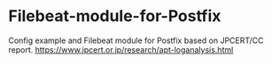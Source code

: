 # Filebeat-module-for-Postfix
Config example and Filebeat module for Postfix based on JPCERT/CC report. https://www.jpcert.or.jp/research/apt-loganalysis.html
